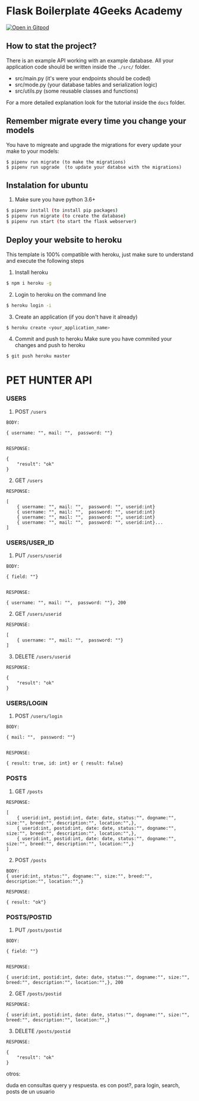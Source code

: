 # Flask Boilerplate 4Geeks Academy

[![Open in Gitpod](https://gitpod.io/button/open-in-gitpod.svg)](https://gitpod.io#https://github.com/4GeeksAcademy/flask-rest-hello.git)

## How to stat the project?

There is an example API working with an example database. All your application code should be written inside the `./src/` folder.

- src/main.py (it's were your endpoints should be coded)
- src/mode.py (your database tables and serialization logic)
- src/utils.py (some reusable classes and functions)

For a more detailed explanation look for the tutorial inside the `docs` folder.

## Remember migrate every time you change your models

You have to migreate and upgrade the migrations for every update your make to your models:
```
$ pipenv run migrate (to make the migrations)
$ pipenv run upgrade  (to update your databse with the migrations)
```


## Instalation for ubuntu

1. Make sure you have python 3.6+
```sh
$ pipenv install (to install pip packages)
$ pipenv run migrate (to create the database)
$ pipenv run start (to start the flask webserver)
```


## Deploy your website to heroku

This template is 100% compatible with heroku, just make sure to understand and execute the following steps

1. Install heroku
```sh
$ npm i heroku -g
```

2. Login to heroku on the command line
```sh
$ heroku login -i
```
3. Create an application (if you don't have it already)
```sh
$ heroku create <your_application_name>
```
4. Commit and push to heroku
Make sure you have commited your changes and push to heroku
```sh
$ git push heroku master
```

# PET HUNTER API

### USERS

1. POST `/users`

```
BODY:

{ username: "", mail: "",  password: ""}


RESPONSE:

{
    "result": "ok"
}
```


2. GET `/users`

```
RESPONSE:

[
    { username: "", mail: "",  password: "", userid:int}
    { username: "", mail: "",  password: "", userid:int}
    { username: "", mail: "",  password: "", userid:int}
    { username: "", mail: "",  password: "", userid:int}...
]
```


### USERS/USER_ID

1. PUT `/users/userid`

```
BODY:

{ field: ""}


RESPONSE:

{ username: "", mail: "",  password: ""}, 200
```

2. GET `/users/userid`

```
RESPONSE:

[
    { username: "", mail: "",  password: ""}
]
```

3. DELETE `/users/userid`

```
RESPONSE:

{
    "result": "ok"
}
```
### USERS/LOGIN

1. POST `/users/login`
```
BODY:

{ mail: "",  password: ""}


RESPONSE:

{ result: true, id: int} or { result: false}
```
### POSTS

1. GET `/posts`

```
RESPONSE:

[
    { userid:int, postid:int, date: date, status:"", dogname:"", size:"", breed:"", description:"", location:"",},
    { userid:int, postid:int, date: date, status:"", dogname:"", size:"", breed:"", description:"", location:"",},
    { userid:int, postid:int, date: date, status:"", dogname:"", size:"", breed:"", description:"", location:"",}
]
```
2. POST `/posts`

```
BODY:
{ userid:int, status:"", dogname:"", size:"", breed:"", description:"", location:"",}

RESPONSE:

{ result: "ok"}
```

### POSTS/POSTID

1. PUT `/posts/postid`

```
BODY:

{ field: ""}


RESPONSE:

{ userid:int, postid:int, date: date, status:"", dogname:"", size:"", breed:"", description:"", location:"",}, 200
```

2. GET `/posts/postid`

```
RESPONSE:

{ userid:int, postid:int, date: date, status:"", dogname:"", size:"", breed:"", description:"", location:"",}

```

3. DELETE `/posts/postid`

```
RESPONSE:

{
    "result": "ok"
}
```

otros:

duda en consultas query y respuesta. es con post?, para login, search, posts de un usuario